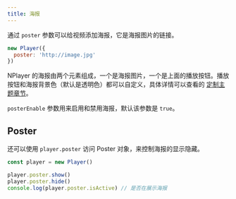 ```yaml
---
title: 海报
---
```


通过 `poster` 参数可以给视频添加海报，它是海报图片的链接。

```js
new Player({
  poster: 'http://image.jpg'
})
```

NPlayer 的海报由两个元素组成，一个是海报图片，一个是上面的播放按钮。播放按钮和海报背景色（默认是透明色）都可以自定义，具体详情可以查看的 [定制主题章节](theme.md)。

`posterEnable` 参数用来启用和禁用海报，默认该参数是 `true`。

## Poster

还可以使用 `player.poster` 访问 Poster 对象，来控制海报的显示隐藏。

```js
const player = new Player()

player.poster.show()
player.poster.hide()
console.log(player.poster.isActive) // 是否在展示海报
```
